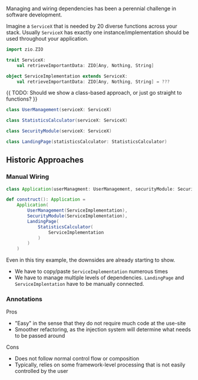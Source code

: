 Managing and wiring dependencies has been a perennial challenge in software development.

Imagine a `ServiceX` that is needed by 20 diverse functions across your stack.
Usually `ServiceX` has exactly one instance/implementation should be used throughout your application.

```scala
import zio.ZIO

trait ServiceX:
    val retrieveImportantData: ZIO[Any, Nothing, String]

object ServiceImplementation extends ServiceX:
    val retrieveImportantData: ZIO[Any, Nothing, String] = ???
```
{{ TODO: Should we show a class-based approach, or just go straight to functions? }}
```scala
class UserManagement(serviceX: ServiceX)

class StatisticsCalculator(serviceX: ServiceX)

class SecurityModule(serviceX: ServiceX)

class LandingPage(statisticsCalculator: StatisticsCalculator)
```

## Historic Approaches

### Manual Wiring

```scala
class Application(userManagment: UserManagement, securityModule: SecurityModule, landingPage: LandingPage)

def construct(): Application =
    Application(
        UserManagement(ServiceImplementation),
        SecurityModule(ServiceImplementation),
        LandingPage(
            StatisticsCalculator(
                ServiceImplementation
            )
        )
    )
```

Even in this tiny example, the downsides are already starting to show.

- We have to copy/paste `ServiceImplementation` numerous times
- We have to manage multiple levels of dependencies. `LandingPage` and `ServiceImplentation` have to be manually connected.


### Annotations

Pros
- "Easy" in the sense that they do not require much code at the use-site
- Smoother refactoring, as the injection system will determine what needs to be passed around

Cons
- Does not follow normal control flow or composition
- Typically, relies on some framework-level processing that is not easily controlled by the user